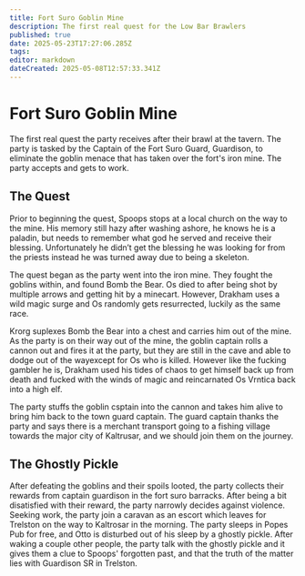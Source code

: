 ```yaml
---
title: Fort Suro Goblin Mine
description: The first real quest for the Low Bar Brawlers
published: true
date: 2025-05-23T17:27:06.285Z
tags: 
editor: markdown
dateCreated: 2025-05-08T12:57:33.341Z
---
```


# Fort Suro Goblin Mine
The first real quest the party receives after their brawl at the tavern. The party is tasked by the Captain of the Fort Suro Guard, Guardison, to eliminate the goblin menace that has taken over the fort's iron mine. The party accepts and gets to work.

## The Quest
Prior to beginning the quest, Spoops stops at a local church on the way to the mine. His memory still hazy after washing ashore, he knows he is a paladin, but needs to remember what god he served and receive their blessing. Unfortunately he didn’t get the blessing he was looking for from the priests instead he was turned away due to being a skeleton.

The quest began as the party went into the iron mine. They fought the goblins within, and found Bomb the Bear. Os died to after being shot by multiple arrows and getting hit by a minecart. However, Drakham uses a wild magic surge and Os randomly gets resurrected, luckily as the same race.

Krorg suplexes Bomb the Bear into a chest and carries him out of the mine. As the party is on their way out of the mine, the goblin captain rolls a cannon out and fires it at the party, but they are still in the cave and able to dodge out of the wayexcept for Os who is killed. However like the fucking gambler he is, Drakham used his tides of chaos to get himself back up from death and fucked with the winds of magic and reincarnated Os Vrntica back into a high elf.



The party stuffs the goblin csptain into the cannon and takes him alive to bring him back to the town guard captain. The guard captain thanks the party and says there is a merchant transport going to a fishing village towards the major city of Kaltrusar, and we should join them on the journey.


## The Ghostly Pickle
After defeating the goblins and their spoils looted, the party collects their rewards from captain guardison in the fort suro barracks. After being a bit disatisfied with their reward, the party narrowly decides against violence. Seeking work, the party join a caravan as an escort which leaves for Trelston on the way to Kaltrosar in the morning. The party sleeps in Popes Pub for free, and Otto is disturbed out of his sleep by a ghostly pickle. After waking a couple other people, the party talk with the ghostly pickle and it gives them a clue to Spoops' forgotten past, and that the truth of the matter lies with Guardison SR in Trelston.


